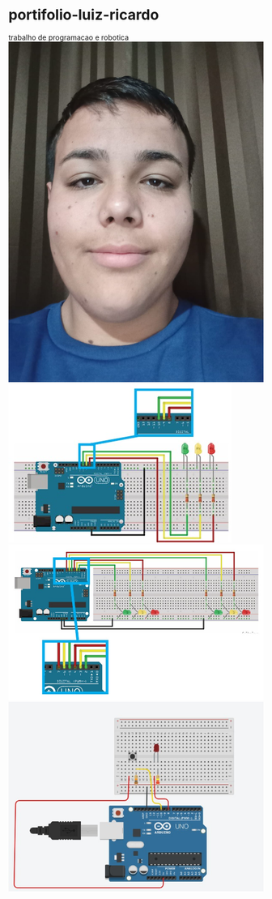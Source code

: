 # portifolio-luiz-ricardo
trabalho de programacao e robotica
![alt text](<WhatsApp Image 2025-06-12 at 19.20.14.jpeg>)
![alt text](image.png)
![alt text](image-1.png)
![alt text](image-2.png)